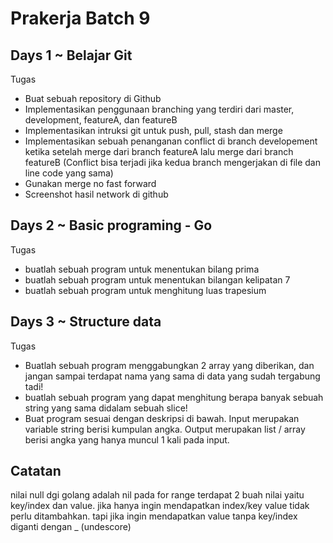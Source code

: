 # Prakerja Batch 9

## Days 1 ~ Belajar Git

Tugas
- Buat sebuah repository di Github
- Implementasikan penggunaan branching yang terdiri dari master,
development, featureA, dan featureB
- Implementasikan intruksi git untuk push, pull, stash dan merge
- Implementasikan sebuah penanganan conflict di branch developement ketika
setelah merge dari branch featureA lalu merge dari branch featureB (Conflict
bisa terjadi jika kedua branch mengerjakan di file dan line code yang sama)
- Gunakan merge no fast forward
- Screenshot hasil network di github

## Days 2 ~ Basic programing - Go 

Tugas 

- buatlah sebuah program untuk menentukan bilang prima
- buatlah sebuah program untuk menentukan bilangan kelipatan 7
- buatlah sebuah program untuk menghitung luas trapesium


## Days 3 ~ Structure data
Tugas 

- Buatlah sebuah program menggabungkan 2 array yang diberikan, dan jangan sampai terdapat nama yang sama di data yang sudah tergabung tadi!
- buatlah sebuah program yang dapat menghitung berapa banyak sebuah string yang sama didalam sebuah slice!
- Buat program sesuai dengan deskripsi di bawah. Input merupakan variable
string berisi kumpulan angka. Output merupakan list / array berisi angka yang
hanya muncul 1 kali pada input.






## Catatan

nilai null dgi golang adalah nil
pada for range terdapat 2 buah nilai yaitu key/index dan value. jika hanya ingin mendapatkan index/key value tidak perlu ditambahkan. tapi jika ingin mendapatkan value tanpa key/index diganti dengan _ (undescore)